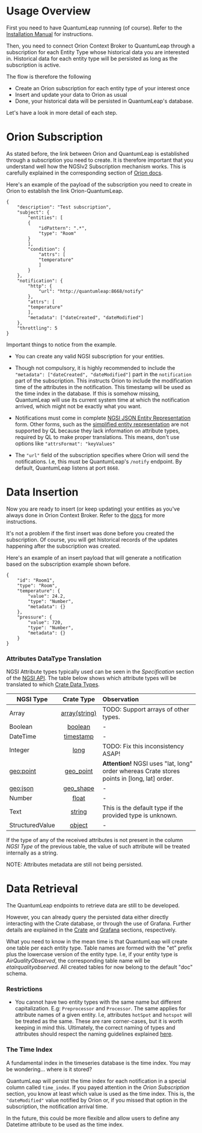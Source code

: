 # Usage Overview

First you need to have QuantumLeap runnning (of course). Refer to the
[Installation Manual](../admin/index.md) for instructions.

Then, you need to connect Orion Context Broker to QuantumLeap through a
subscription for each Entity Type whose historical data you are interested in.
Historical data for each entity type will be persisted as long as the
subscription is active.

The flow is therefore the following

- Create an Orion subscription for each entity type of your interest once
- Insert and update your data to Orion as usual
- Done, your historical data will be persisted in QuantumLeap's database.

Let's have a look in more detail of each step.


# Orion Subscription

As stated before, the link between Orion and QuantumLeap is established through
a subscription you need to create. It is therefore important that you understand
 well how the NGSIv2 Subscription mechanism works. This is carefully explained
in the corresponding section of [Orion docs](https://fiware-orion.readthedocs.io/en/master/user/walkthrough_apiv2/index.html#subscriptions).

Here's an example of the payload of the subscription you need to create in Orion
 to establish the link Orion-QuantumLeap.

    {
        "description": "Test subscription",
        "subject": {
            "entities": [
            {
                "idPattern": ".*",
                "type": "Room"
            }
            ],
            "condition": {
                "attrs": [
                "temperature"
                ]
            }
        },
        "notification": {
            "http": {
                "url": "http://quantumleap:8668/notify"
            },
            "attrs": [
            "temperature"
            ],
            "metadata": ["dateCreated", "dateModified"]
        },
        "throttling": 5
    }

Important things to notice from the example.

- You can create any valid NGSI subscription for your entities.

- Though not compulsory, it is highly recommended to include the
`"metadata": ["dateCreated", "dateModified"]` part in the `notification`
part of the subscription. This instructs Orion to include the modification time
of the attributes in the notification. This timestamp will be used as the time
index in the database. If this is somehow missing, QuantumLeap will use its
current system time at which the notification arrived, which might not be
exactly what you want.

- Notifications must come in complete [NGSI JSON Entity Representation](http://docs.orioncontextbroker.apiary.io/#introduction/specification/json-attribute-representation)
 form. Other forms, such as the [simplified entity representation](http://docs.orioncontextbroker.apiary.io/#introduction/specification/simplified-entity-representation)
 are not supported by QL because they lack information on attribute types,
 required by QL to make proper translations. This means, don't use options like
 ```"attrsFormat": "keyValues"```

- The ```"url"``` field of the subscription specifies where Orion will send the
notifications. I.e, this must be QuantumLeap's `/notify` endpoint. By default,
QuantumLeap listens at port `8668`.


# Data Insertion

Now you are ready to insert (or keep updating) your entities as you've always
done in Orion Context Broker. Refer to the [docs](http://fiware-orion.readthedocs.io/en/latest/user/walkthrough_apiv2/index.html#issuing-commands-to-the-broker)
 for more instructions.

It's not a problem if the first insert was done before you created the
subscription. Of course, you will get historical records of the updates
happening after the subscription was created.

Here's an example of an insert payload that will generate a notification based
on the subscription example shown before.

    {
        "id": "Room1",
        "type": "Room",
        "temperature": {
            "value": 24.2,
            "type": "Number",
            "metadata": {}
        },
        "pressure": {
            "value": 720,
            "type": "Number",
            "metadata": {}
        }
    }


### Attributes DataType Translation

NGSI Attribute types typically used can be seen in the *Specification* section
of the [NGSI API](http://telefonicaid.github.io/fiware-orion/api/v2/latest/).
The table below shows which attribute types will be translated to which
[Crate Data Types](https://crate.io/docs/crate/reference/sql/data_types.html).

| NGSI Type          | Crate Type          | Observation |
| ------------------ |:-----------------------:| :-----------|
|Array               | [array(string)](https://crate.io/docs/crate/reference/sql/data_types.html#array)           | TODO: Support arrays of other types. |
|Boolean             | [boolean](https://crate.io/docs/crate/reference/sql/data_types.html#boolean)                 | - |
|DateTime            | [timestamp](https://crate.io/docs/crate/reference/sql/data_types.html#timestamp)                 | - |
|Integer             | [long](https://crate.io/docs/crate/reference/sql/data_types.html#numeric-types)                    | TODO: Fix this inconsistency ASAP! |
|[geo:point](http://docs.orioncontextbroker.apiary.io/#introduction/specification/geospatial-properties-of-entities)            | [geo_point](https://crate.io/docs/crate/reference/sql/data_types.html#geo-point)               | **Attention!** NGSI uses "lat, long" order whereas Crate stores points in [long, lat] order.|
|[geo:json](http://docs.orioncontextbroker.apiary.io/#introduction/specification/geospatial-properties-of-entities)            | [geo_shape](https://crate.io/docs/crate/reference/sql/data_types.html#geo-shape)               | - |
|Number              | [float](https://crate.io/docs/crate/reference/sql/data_types.html#numeric-types)                   |-|
|Text                | [string](https://crate.io/docs/crate/reference/sql/data_types.html#string)                  | This is the default type if the provided type is unknown. |
|StructuredValue     | [object](https://crate.io/docs/crate/reference/sql/data_types.html#object)                  |-|

If the type of any of the received attributes is not present in the column
*NGSI Type* of the previous table, the value of such attribute will be treated
internally as a string.

NOTE: Attributes metadata are still not being persisted.


# Data Retrieval

The QuantumLeap endpoints to retrieve data are still to be developed.

However, you can already query the persisted data either directly interacting
with the Crate database, or through the use of Grafana. Further details are
explained in the [Crate](../admin/crate.md) and [Grafana](../admin/grafana.md)
sections, respectively.

What you need to know in the mean time is that QuantumLeap will create one
table per each entity type. Table names are formed with the "et" prefix plus
the lowercase version of the entity type. I.e, if your entity type is
*AirQualityObserved*, the corresponding table name will be
*etairqualityobserved*. All created tables for now belong to the default "doc"
schema.

### Restrictions

- You cannot have two entity types with the same name but different
capitalization. E.g: `Preprocessor` and `Processor`. The same applies for
attribute names of a given entity. I.e, attributes `hotSpot` and `hotspot`
will be treated as the same. These are rare corner-cases, but it is worth
keeping in mind this. Ultimately, the correct naming of types and attributes
should respect the naming guidelines explained
[here](http://fiware-datamodels.readthedocs.io/en/latest/guidelines/index.html).

### The Time Index

A fundamental index in the timeseries database is the time index. You may be
wondering... where is it stored?

QuantumLeap will persist the time index for each notification in a special
column called ```time_index```.  If you payed attention in the
*Orion Subscription* section, you know at least which value is used as the time
index. This is, the ```"dateModified"``` value notified by Orion or, if you
missed that option in the subscription, the notification arrival time.

In the future, this could be more flexible and allow users to define any
Datetime attribute to be used as the time index.
